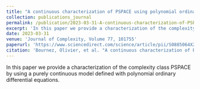 ```yaml
---
title: "A continuous characterization of PSPACE using polynomial ordinary differential equations"
collection: publications_journal
permalink: /publication/2023-03-31-A-continuous-characterization-of-PSPACE-using-polynomial-ordinary differential-equations
excerpt: 'In this paper we provide a characterization of the complexity class PSPACE by using a purely continuous model defined with polynomial ordinary differential equations.'
date: 2023-03-31
venue: 'Journal of Complexity, Volume 77, 101755'
paperurl: 'https://www.sciencedirect.com/science/article/pii/S0885064X23000249'
citation: 'Bournez, Olivier, et al. "A continuous characterization of PSPACE using polynomial ordinary differential equations." Journal of Complexity 77 (2023): 101755.'
---
```


In this paper we provide a characterization of the complexity class PSPACE by using a purely continuous model defined with polynomial ordinary differential equations.
